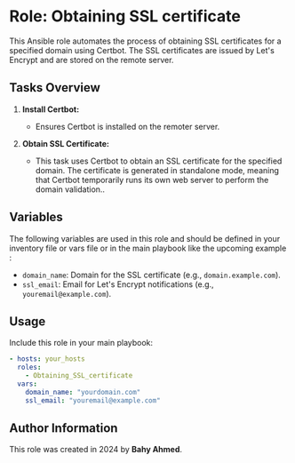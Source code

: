 # Role: Obtaining SSL certificate 

This Ansible role automates the process of obtaining SSL certificates for a specified domain using Certbot. The SSL certificates are issued by Let's Encrypt and are stored on the remote server.

## Tasks Overview

1. **Install Certbot:**
   - Ensures Certbot is installed on the remoter server.

2. **Obtain SSL Certificate:**
   - This task uses Certbot to obtain an SSL certificate for the specified domain. The certificate is generated in standalone mode, meaning that Certbot temporarily runs its own web server to perform the domain validation..

## Variables

The following variables are used in this role and should be defined in your inventory file or vars file or in the main playbook like the upcoming example :

- `domain_name`: Domain for the SSL certificate  (e.g., `domain.example.com`).
- `ssl_email`: Email for Let's Encrypt notifications (e.g., `youremail@example.com`).

## Usage

Include this role in your main playbook:

```yaml
- hosts: your_hosts
  roles:
    - Obtaining_SSL_certificate
  vars:
    domain_name: "yourdomain.com"
    ssl_email: "youremail@example.com"
```

## Author Information

This role was created in 2024 by **Bahy Ahmed**.

